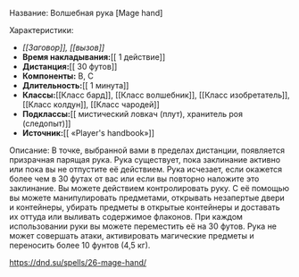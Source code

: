 Название: Волшебная рука \[Mage hand] 

Характеристики:
- *[[Заговор]], [[вызов]]*
- **Время накладывания:**[[ 1 действие]]
- **Дистанция:**[[ 30 футов]]
- **Компоненты:** В, С
- **Длительность:**[[ 1 минута]]
- **Классы:**[[Класс  бард]], [[Класс волшебник]], [[Класс изобретатель]], [[Класс колдун]], [[Класс чародей]]
- **Подклассы:**[[ мистический ловкач (плут), хранитель роя (следопыт)]]
- **Источник:**[[ «Player's handbook»]]

Описание:
В точке, выбранной вами в пределах дистанции, появляется призрачная парящая рука. Рука существует, пока заклинание активно или пока вы не отпустите её действием. Рука исчезает, если окажется более чем в 30 футах от вас или если вы повторно наложите это заклинание.
Вы можете действием контролировать руку. С её помощью вы можете манипулировать предметами, открывать незапертые двери и контейнеры, убирать предметы в открытые контейнеры и доставать их оттуда или выливать содержимое флаконов. При каждом использовании руки вы можете переместить её на 30 футов.
Рука не может совершать атаки, активировать магические предметы и переносить более 10 фунтов (4,5 кг).

https://dnd.su/spells/26-mage-hand/